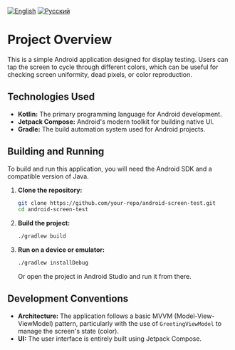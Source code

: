 [![English](https://img.shields.io/badge/lang-English-blue)](#)
[![Русский](https://img.shields.io/badge/lang-Русский-red)](README.ru.md)

# Project Overview

This is a simple Android application designed for display testing. Users can tap the screen to cycle
through different colors, which can be useful for checking screen uniformity, dead pixels, or color
reproduction.

## Technologies Used

* **Kotlin:** The primary programming language for Android development.
* **Jetpack Compose:** Android's modern toolkit for building native UI.
* **Gradle:** The build automation system used for Android projects.

## Building and Running

To build and run this application, you will need the Android SDK and a compatible version of Java.

1. **Clone the repository:**
   ```bash
   git clone https://github.com/your-repo/android-screen-test.git
   cd android-screen-test
   ```
2. **Build the project:**
   ```bash
   ./gradlew build
   ```
3. **Run on a device or emulator:**
   ```bash
   ./gradlew installDebug
   ```
   Or open the project in Android Studio and run it from there.

## Development Conventions

* **Architecture:** The application follows a basic MVVM (Model-View-ViewModel) pattern,
  particularly with the use of `GreetingViewModel` to manage the screen's state (color).
* **UI:** The user interface is entirely built using Jetpack Compose.
